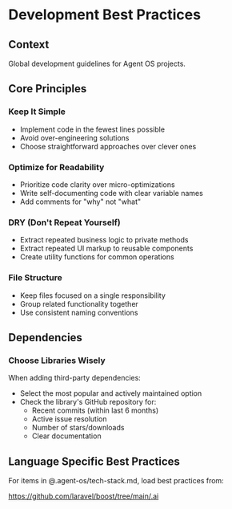 # Development Best Practices

## Context

Global development guidelines for Agent OS projects.

## Core Principles

### Keep It Simple

-   Implement code in the fewest lines possible
-   Avoid over-engineering solutions
-   Choose straightforward approaches over clever ones

### Optimize for Readability

-   Prioritize code clarity over micro-optimizations
-   Write self-documenting code with clear variable names
-   Add comments for "why" not "what"

### DRY (Don't Repeat Yourself)

-   Extract repeated business logic to private methods
-   Extract repeated UI markup to reusable components
-   Create utility functions for common operations

### File Structure

-   Keep files focused on a single responsibility
-   Group related functionality together
-   Use consistent naming conventions
    </conditional-block>

## Dependencies

### Choose Libraries Wisely

When adding third-party dependencies:

-   Select the most popular and actively maintained option
-   Check the library's GitHub repository for:
    -   Recent commits (within last 6 months)
    -   Active issue resolution
    -   Number of stars/downloads
    -   Clear documentation

## Language Specific Best Practices

For items in @.agent-os/tech-stack.md, load best practices from:

https://github.com/laravel/boost/tree/main/.ai
